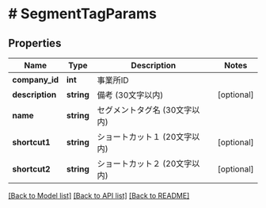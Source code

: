 # # SegmentTagParams

## Properties

Name | Type | Description | Notes
------------ | ------------- | ------------- | -------------
**company_id** | **int** | 事業所ID | 
**description** | **string** | 備考 (30文字以内) | [optional] 
**name** | **string** | セグメントタグ名 (30文字以内) | 
**shortcut1** | **string** | ショートカット１ (20文字以内) | [optional] 
**shortcut2** | **string** | ショートカット２ (20文字以内) | [optional] 

[[Back to Model list]](../../README.md#documentation-for-models) [[Back to API list]](../../README.md#documentation-for-api-endpoints) [[Back to README]](../../README.md)


